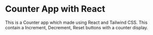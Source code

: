 # Counter App with React

This is a Counter app which made using React and Tailwind CSS.
This contain a Increment, Decrement, Reset buttons with a counter display.
